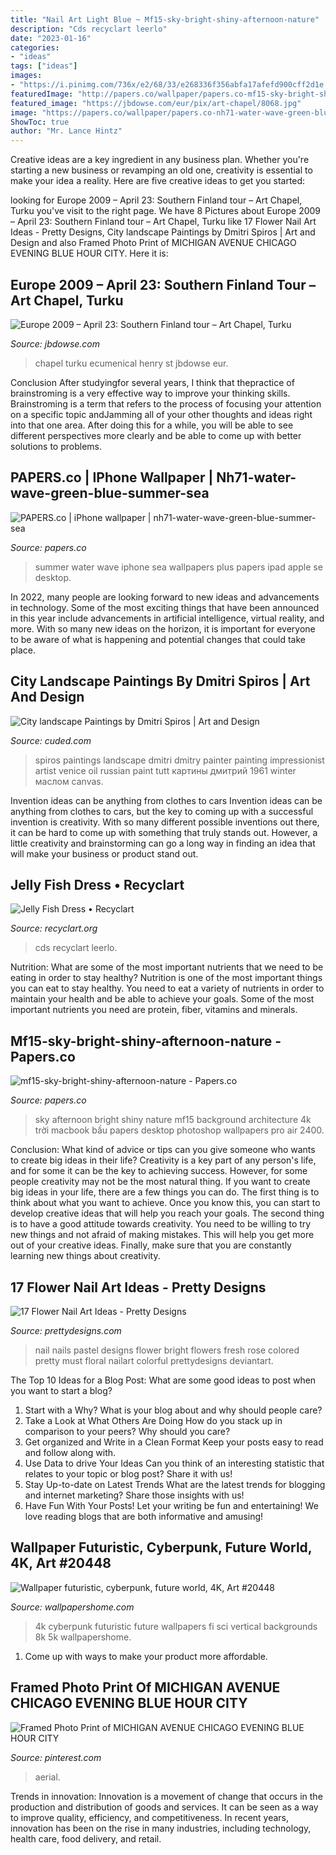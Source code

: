 ```yaml
---
title: "Nail Art Light Blue ~ Mf15-sky-bright-shiny-afternoon-nature"
description: "Cds recyclart leerlo"
date: "2023-01-16"
categories:
- "ideas"
tags: ["ideas"]
images:
- "https://i.pinimg.com/736x/e2/68/33/e268336f356abfa17afefd900cff2d1e.jpg"
featuredImage: "http://papers.co/wallpaper/papers.co-mf15-sky-bright-shiny-afternoon-nature-28-wallpaper.jpg"
featured_image: "https://jbdowse.com/eur/pix/art-chapel/8068.jpg"
image: "https://papers.co/wallpaper/papers.co-nh71-water-wave-green-blue-summer-sea-4-wallpaper.jpg"
ShowToc: true
author: "Mr. Lance Hintz"
---
```



Creative ideas are a key ingredient in any business plan. Whether you're starting a new business or revamping an old one, creativity is essential to make your idea a reality. Here are five creative ideas to get you started: 

	

		
looking for Europe 2009 – April 23: Southern Finland tour – Art Chapel, Turku you've visit to the right page. We have 8 Pictures about Europe 2009 – April 23: Southern Finland tour – Art Chapel, Turku like 17 Flower Nail Art Ideas - Pretty Designs, City landscape Paintings by Dmitri Spiros | Art and Design and also Framed Photo Print of MICHIGAN AVENUE CHICAGO EVENING BLUE HOUR CITY. Here it is:
		
    
## Europe 2009 – April 23: Southern Finland Tour – Art Chapel, Turku

<img loading=lazy src="https://jbdowse.com/eur/pix/art-chapel/8068.jpg" onerror="this.onerror=null;this.src='https://tse1.mm.bing.net/th?id=OIP.T0yMhINL2_JNXpAVDUwmiQHaJ4&amp;pid=15.1';" alt="Europe 2009 – April 23: Southern Finland tour – Art Chapel, Turku">

_Source: jbdowse.com_

>chapel turku ecumenical henry st jbdowse eur. 

	

Conclusion
After studyingfor several years, I think that thepractice of brainstroming is a very effective way to improve your thinking skills. Brainstroming is a term that refers to the process of focusing your attention on a specific topic andJamming all of your other thoughts and ideas right into that one area. After doing this for a while, you will be able to see different perspectives more clearly and be able to come up with better solutions to problems.

    
## PAPERS.co | IPhone Wallpaper | Nh71-water-wave-green-blue-summer-sea

<img loading=lazy src="https://papers.co/wallpaper/papers.co-nh71-water-wave-green-blue-summer-sea-4-wallpaper.jpg" onerror="this.onerror=null;this.src='https://tse3.mm.bing.net/th?id=OIP.F4IL36zgeLj6zwt2sNky0AHaNJ&amp;pid=15.1';" alt="PAPERS.co | iPhone wallpaper | nh71-water-wave-green-blue-summer-sea">

_Source: papers.co_

>summer water wave iphone sea wallpapers plus papers ipad apple se desktop. 

	

In 2022, many people are looking forward to new ideas and advancements in technology. Some of the most exciting things that have been announced in this year include advancements in artificial intelligence, virtual reality, and more. With so many new ideas on the horizon, it is important for everyone to be aware of what is happening and potential changes that could take place.

    
## City Landscape Paintings By Dmitri Spiros | Art And Design

<img loading=lazy src="http://www.cuded.com/wp-content/uploads/2013/02/venice_by_spirosart-d5tsfzc_by_spirosart-600_556.jpg" onerror="this.onerror=null;this.src='https://tse2.mm.bing.net/th?id=OIP.RNHwH9DNg772K16t4f2x4AHaG3&amp;pid=15.1';" alt="City landscape Paintings by Dmitri Spiros | Art and Design">

_Source: cuded.com_

>spiros paintings landscape dmitri dmitry painter painting impressionist artist venice oil russian paint tutt картины дмитрий 1961 winter маслом canvas. 

	

Invention ideas can be anything from clothes to cars
Invention ideas can be anything from clothes to cars, but the key to coming up with a successful invention is creativity. With so many different possible inventions out there, it can be hard to come up with something that truly stands out. However, a little creativity and brainstorming can go a long way in finding an idea that will make your business or product stand out.

    
## Jelly Fish Dress • Recyclart

<img loading=lazy src="https://www.recyclart.org/wp-content/uploads/2014/04/Dresspl_n.jpg" onerror="this.onerror=null;this.src='https://tse3.mm.bing.net/th?id=OIP.qQ_NG5Cq3NP6Z3gMFeZ3cQHaJ4&amp;pid=15.1';" alt="Jelly Fish Dress • Recyclart">

_Source: recyclart.org_

>cds recyclart leerlo. 

	

Nutrition: What are some of the most important nutrients that we need to be eating in order to stay healthy?
Nutrition is one of the most important things you can eat to stay healthy. You need to eat a variety of nutrients in order to maintain your health and be able to achieve your goals. Some of the most important nutrients you need are protein, fiber, vitamins and minerals.

    
## Mf15-sky-bright-shiny-afternoon-nature - Papers.co

<img loading=lazy src="http://papers.co/wallpaper/papers.co-mf15-sky-bright-shiny-afternoon-nature-28-wallpaper.jpg" onerror="this.onerror=null;this.src='https://tse3.mm.bing.net/th?id=OIP.WZjIKnozw-K4y5vtVwnqtwHaEo&amp;pid=15.1';" alt="mf15-sky-bright-shiny-afternoon-nature - Papers.co">

_Source: papers.co_

>sky afternoon bright shiny nature mf15 background architecture 4k trời macbook bầu papers desktop photoshop wallpapers pro air 2400. 

	

Conclusion: What kind of advice or tips can you give someone who wants to create big ideas in their life?
Creativity is a key part of any person's life, and for some it can be the key to achieving success. However, for some people creativity may not be the most natural thing. If you want to create big ideas in your life, there are a few things you can do. The first thing is to think about what you want to achieve. Once you know this, you can start to develop creative ideas that will help you reach your goals. The second thing is to have a good attitude towards creativity. You need to be willing to try new things and not afraid of making mistakes. This will help you get more out of your creative ideas. Finally, make sure that you are constantly learning new things about creativity.

    
## 17 Flower Nail Art Ideas - Pretty Designs

<img loading=lazy src="https://www.prettydesigns.com/wp-content/uploads/2014/01/Fresh-Nail-Art.jpg" onerror="this.onerror=null;this.src='https://tse2.mm.bing.net/th?id=OIP.UNP1oOFLz4nGUAxTwaLk-wHaJ4&amp;pid=15.1';" alt="17 Flower Nail Art Ideas - Pretty Designs">

_Source: prettydesigns.com_

>nail nails pastel designs flower bright flowers fresh rose colored pretty must floral nailart colorful prettydesigns deviantart. 

	

The Top 10 Ideas for a Blog Post: What are some good ideas to post when you want to start a blog?
1. Start with a Why?
What is your blog about and why should people care? 
2. Take a Look at What Others Are Doing
How do you stack up in comparison to your peers? Why should you care? 
3. Get organized and Write in a Clean Format
Keep your posts easy to read and follow along with. 
4. Use Data to drive Your Ideas
Can you think of an interesting statistic that relates to your topic or blog post? Share it with us! 
5. Stay Up-to-date on Latest Trends
What are the latest trends for blogging and internet marketing? Share those insights with us! 
6. Have Fun With Your Posts!
Let your writing be fun and entertaining! We love reading blogs that are both informative and amusing!

    
## Wallpaper Futuristic, Cyberpunk, Future World, 4K, Art #20448

<img loading=lazy src="https://wallpapershome.com/images/wallpapers/futuristic-1080x1920-cyberpunk-future-world-4k-20448.jpg" onerror="this.onerror=null;this.src='https://tse3.mm.bing.net/th?id=OIP.aUStYlA4sJbdXaJkWAuwCQHaNK&amp;pid=15.1';" alt="Wallpaper futuristic, cyberpunk, future world, 4K, Art #20448">

_Source: wallpapershome.com_

>4k cyberpunk futuristic future wallpapers fi sci vertical backgrounds 8k 5k wallpapershome. 

	

1. Come up with ways to make your product more affordable.

    
## Framed Photo Print Of MICHIGAN AVENUE CHICAGO EVENING BLUE HOUR CITY

<img loading=lazy src="https://i.pinimg.com/736x/e2/68/33/e268336f356abfa17afefd900cff2d1e.jpg" onerror="this.onerror=null;this.src='https://tse2.mm.bing.net/th?id=OIP.iMktO5dH_ebuCNyv-Fq7YAAAAA&amp;pid=15.1';" alt="Framed Photo Print of MICHIGAN AVENUE CHICAGO EVENING BLUE HOUR CITY">

_Source: pinterest.com_

>aerial. 

	

Trends in innovation:
Innovation is a movement of change that occurs in the production and distribution of goods and services. It can be seen as a way to improve quality, efficiency, and competitiveness. In recent years, innovation has been on the rise in many industries, including technology, health care, food delivery, and retail.

